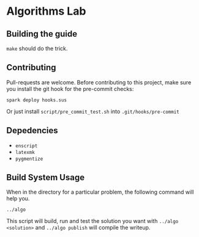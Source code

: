 # Algorithms Lab

## Building the guide

`make` should do the trick.

## Contributing

Pull-requests are welcome.
Before contributing to this project, make sure you install the git hook for the pre-commit checks:

```
spark deploy hooks.sus
```

Or just install `script/pre_commit_test.sh` into `.git/hooks/pre-commit`

## Depedencies

- `enscript`
- `latexmk`
- `pygmentize`

## Build System Usage

When in the directory for a particular problem, the following command will help you.
```
../algo
```

This script will build, run and test the solution you want with `../algo <solution>` and `../algo publish` will compile the writeup.

